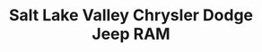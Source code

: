 ---
title: "Salt Lake Valley Chrysler Dodge Jeep RAM"
url: /salt-lake-city/salt-lake-valley-chrysler-dodge-jeep-ram/
shop: Autohaus
---